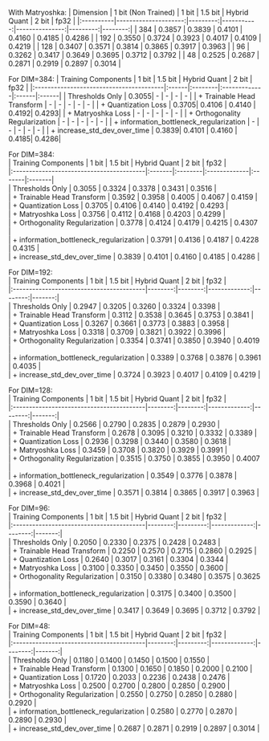 With Matryoshka:
| Dimension |   1 bit (Non Trained) |   1 bit |   1.5 bit |   Hybrid Quant |   2 bit |   fp32 |
|:----------|---------------------:|---------:|-----------:|---------------:|---------:|--------:|
| 384       |              0.3857 |   0.3839 |     0.4101 |         0.4160 |   0.4185 |  0.4286 |
| 192       |              0.3550 |   0.3724 |     0.3923 |         0.4017 |   0.4109 |  0.4219 |
| 128       |              0.3407 |   0.3571 |     0.3814 |         0.3865 |   0.3917 |  0.3963 |
| 96        |              0.3262 |   0.3417 |     0.3649 |         0.3695 |   0.3712 |  0.3792 |
| 48        |              0.2525 |   0.2687 |     0.2871 |         0.2919 |   0.2897 |  0.3014 |




For DIM=384:
| Training Components                      | 1 bit | 1.5 bit | Hybrid Quant | 2 bit | fp32  |
|:----------------------------------------|:------|:--------|:-------------|:------|:------|
| Thresholds Only                         | 0.3055| -       | -            | -     | -     |
| + Trainable Head Transform              | -     | -       | -            | -     | -     |
| + Quantization Loss                     | 0.3705| 0.4106  | 0.4140       | 0.4192| 0.4293|
| + Matryoshka Loss                       | -     | -       | -            | -     | -     |
| + Orthogonality Regularization          | -     | -       | -            | -     | -     |
| + information_bottleneck_regularization | -     | -       | -            | -     | -     |
| + increase_std_dev_over_time            | 0.3839| 0.4101  | 0.4160       | 0.4185| 0.4286|

For DIM=384:  
| Training Components                      | 1 bit  | 1.5 bit | Hybrid Quant | 2 bit  | fp32   |  
|:-----------------------------------------|:-------|:--------|:-------------|:-------|:-------|  
| Thresholds Only                          | 0.3055 | 0.3324  | 0.3378       | 0.3431 | 0.3516 |  
| + Trainable Head Transform               | 0.3592 | 0.3958  | 0.4005       | 0.4067 | 0.4159 |  
| + Quantization Loss                      | 0.3705 | 0.4106  | 0.4140       | 0.4192 | 0.4293 |  
| + Matryoshka Loss                        | 0.3756 | 0.4112  | 0.4168       | 0.4203 | 0.4299 |  
| + Orthogonality Regularization           | 0.3778 | 0.4124  | 0.4179       | 0.4215 | 0.4307 |  
| + information_bottleneck_regularization  | 0.3791 | 0.4136  | 0.4187       | 0.4228 | 0.4315 |  
| + increase_std_dev_over_time             | 0.3839 | 0.4101  | 0.4160       | 0.4185 | 0.4286 |  


For DIM=192:  
| Training Components                      |   1 bit | 1.5 bit | Hybrid Quant |   2 bit |   fp32 |  
|:-----------------------------------------|--------:|--------:|-------------:|--------:|-------:|  
| Thresholds Only                          |  0.2947 |  0.3205 |       0.3260 |  0.3324 | 0.3398 |  
| + Trainable Head Transform               |  0.3112 |  0.3538 |       0.3645 |  0.3753 | 0.3841 |  
| + Quantization Loss                      |  0.3267 |  0.3661 |       0.3773 |  0.3883 | 0.3958 |  
| + Matryoshka Loss                        |  0.3318 |  0.3709 |       0.3821 |  0.3922 | 0.3996 |  
| + Orthogonality Regularization           |  0.3354 |  0.3741 |       0.3850 |  0.3940 | 0.4019 |  
| + information_bottleneck_regularization  |  0.3389 |  0.3768 |       0.3876 |  0.3961 | 0.4035 |  
| + increase_std_dev_over_time             |  0.3724 |  0.3923 |       0.4017 |  0.4109 | 0.4219 |  


For DIM=128:  
| Training Components                      |   1 bit | 1.5 bit | Hybrid Quant |   2 bit |   fp32 |  
|:-----------------------------------------|--------:|--------:|-------------:|--------:|-------:|  
| Thresholds Only                          |  0.2566 |  0.2790 |       0.2835 |  0.2879 | 0.2930 |  
| + Trainable Head Transform               |  0.2678 |  0.3095 |       0.3210 |  0.3332 | 0.3389 |  
| + Quantization Loss                      |  0.2936 |  0.3298 |       0.3440 |  0.3580 | 0.3618 |  
| + Matryoshka Loss                        |  0.3459 |  0.3708 |       0.3820 |  0.3929 | 0.3991 |  
| + Orthogonality Regularization           |  0.3515 |  0.3750 |       0.3855 |  0.3950 | 0.4007 |  
| + information_bottleneck_regularization  |  0.3549 |  0.3776 |       0.3878 |  0.3968 | 0.4021 |  
| + increase_std_dev_over_time             |  0.3571 |  0.3814 |       0.3865 |  0.3917 | 0.3963 |  



For DIM=96:  
| Training Components                      |   1 bit |  1.5 bit | Hybrid Quant |   2 bit |   fp32 |  
|:-----------------------------------------|--------:|---------:|-------------:|--------:|-------:|  
| Thresholds Only                          |  0.2050 |   0.2330 |      0.2375  |  0.2428 | 0.2483 |  
| + Trainable Head Transform               |  0.2250 |   0.2570 |      0.2715  |  0.2860 | 0.2925 |  
| + Quantization Loss                      |  0.2640 |   0.3017 |      0.3161  |  0.3304 | 0.3344 |  
| + Matryoshka Loss                        |  0.3100 |   0.3350 |      0.3450  |  0.3550 | 0.3600 |  
| + Orthogonality Regularization           |  0.3150 |   0.3380 |      0.3480  |  0.3575 | 0.3625 |  
| + information_bottleneck_regularization  |  0.3175 |   0.3400 |      0.3500  |  0.3590 | 0.3640 |  
| + increase_std_dev_over_time             |  0.3417 |   0.3649 |      0.3695  |  0.3712 | 0.3792 |  



For DIM=48:  
| Training Components                      |   1 bit |  1.5 bit | Hybrid Quant |   2 bit |   fp32 |  
|:-----------------------------------------|--------:|---------:|-------------:|--------:|-------:|  
| Thresholds Only                          |  0.1180 |   0.1400 |      0.1450  |  0.1500 | 0.1550 |  
| + Trainable Head Transform               |  0.1300 |   0.1650 |      0.1850  |  0.2000 | 0.2100 |  
| + Quantization Loss                      |  0.1720 |   0.2033 |      0.2236  |  0.2438 | 0.2476 |  
| + Matryoshka Loss                        |  0.2500 |   0.2700 |      0.2800  |  0.2850 | 0.2900 |  
| + Orthogonality Regularization           |  0.2550 |   0.2750 |      0.2850  |  0.2880 | 0.2920 |  
| + information_bottleneck_regularization  |  0.2580 |   0.2770 |      0.2870  |  0.2890 | 0.2930 |  
| + increase_std_dev_over_time             |  0.2687 |   0.2871 |      0.2919  |  0.2897 | 0.3014 |  
